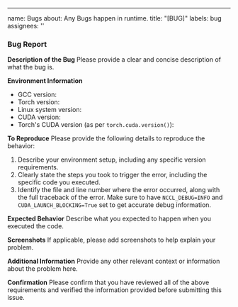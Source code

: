 ---
name: Bugs
about: Any Bugs happen in runtime.
title: "[BUG]"
labels: bug
assignees: ''
### Bug Report

**Description of the Bug**
Please provide a clear and concise description of what the bug is.

**Environment Information**
- GCC version:
- Torch version:
- Linux system version:
- CUDA version:
- Torch's CUDA version (as per `torch.cuda.version()`):

**To Reproduce**
Please provide the following details to reproduce the behavior:
1. Describe your environment setup, including any specific version requirements.
2. Clearly state the steps you took to trigger the error, including the specific code you executed.
3. Identify the file and line number where the error occurred, along with the full traceback of the error. Make sure to have `NCCL_DEBUG=INFO` and `CUDA_LAUNCH_BLOCKING=True` set to get accurate debug information.

**Expected Behavior**
Describe what you expected to happen when you executed the code.

**Screenshots**
If applicable, please add screenshots to help explain your problem.

**Additional Information**
Provide any other relevant context or information about the problem here.

**Confirmation**
Please confirm that you have reviewed all of the above requirements and verified the information provided before submitting this issue.

